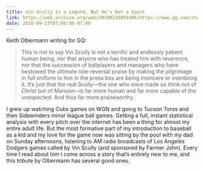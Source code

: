 ```yaml
---
title: Vin Scully Is a Legend, But He’s Not a Saint
link: https://web.archive.org/web/20190210055306/https://www.gq.com/story/vin-scully-is-a-legend-but-not-a-saint
date: 2016-09-23T07:08:00-07:00
---
```


Keith Olbermann writing for GQ:

> This is not to say Vin Scully is not a terrific and endlessly patient human
> being, nor that anyone who has treated him with reverence, nor that the
> succession of ballplayers and managers who have bestowed the ultimate
> role-reversal praise by making the pilgrimage in full uniform to him in the
> press box are being insincere or overdoing it. It’s just that the real
> Scully—the one who once made us think not of Christ but of Manson—is far more
> human and far more capable of the unexpected. And thus far more praiseworthy.

I grew up watching Cubs games on WGN and going to Tucson Toros and then
Sidewinders minor league ball games. Getting a full, instant statistical
analysis with every pitch over the internet has been a thing for almost my
entire adult life. But the most formative part of my introduction to baseball as
a kid and my love for the game now was sitting by the pool with my dad on Sunday
afternoons, listening to AM radio broadcasts of Los Angeles Dodgers games called
by Vin Scully (and sponsored by Farmer John). Every time I read about him I come
across a story that’s entirely new to me, and this tribute by Olbermann has
several good ones.
